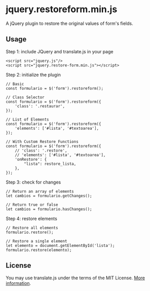 jquery.restoreform.min.js
=========================

A jQuery plugin to restore the original values of form's fields. 

## Usage
Step 1: include JQuery and translate.js in your page

    <script src="jquery.js"/>
    <script src="jquery.restore-form.min.js"></script>

Step 2: initialize the plugin

    // Basic 
    const formulario = $('form').restoreform(); 

    // Class Selector 
    const formulario = $('form').restoreform({
        'class': '.restaurar', 
    }); 

    // List of Elements 
    const formulario = $('form').restoreform({
        'elements': ['#lista', '#textoarea'], 
    }); 

    // With Custom Restore Functions 
    const formulario = $('form').restoreform({
        // 'class': '.restore', 
        // 'elements': ['#lista', '#textoarea'], 
        'onRestore': {
            "lista": restore_lista, 
        }, 
    }); 

Step 3: check for changes 

    // Return an array of elements 
    let cambios = formulario.getChanges(); 

    // Return true or false 
    let cambios = formulario.hasChanges(); 

Step 4: restore elements 

    // Restore all elements 
    formulario.restore(); 

    // Restore a single element
    let elemento = document.getElementById('lista'); 
    formulario.restore(elemento); 

## License
You may use translate.js under the terms of the MIT License. [More information](http://en.wikipedia.org/wiki/MIT_License).